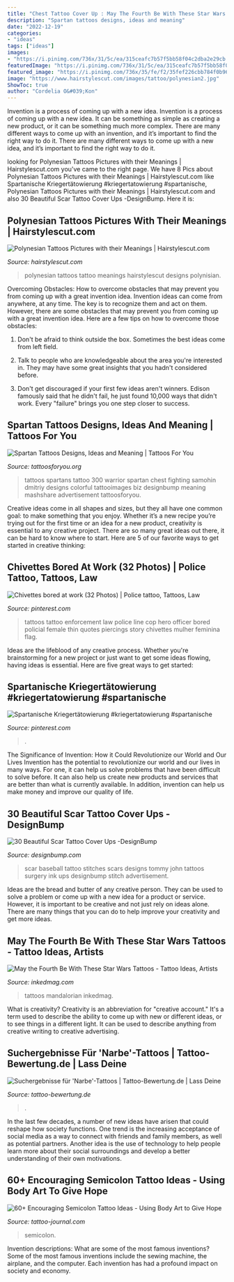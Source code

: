 ```yaml
---
title: "Chest Tattoo Cover Up : May The Fourth Be With These Star Wars Tattoos"
description: "Spartan tattoos designs, ideas and meaning"
date: "2022-12-19"
categories:
- "ideas"
tags: ["ideas"]
images:
- "https://i.pinimg.com/736x/31/5c/ea/315ceafc7b57f5bb58f04c2dba2e29cb.jpg"
featuredImage: "https://i.pinimg.com/736x/31/5c/ea/315ceafc7b57f5bb58f04c2dba2e29cb.jpg"
featured_image: "https://i.pinimg.com/736x/35/fe/f2/35fef226cbb784f0b96a999343a782bc.jpg"
image: "https://www.hairstylescut.com/images/tattoo/polynesian2.jpg"
ShowToc: true
author: "Cordelia O&#039;Kon"
---
```



Invention is a process of coming up with a new idea.
Invention is a process of coming up with a new idea. It can be something as simple as creating a new product, or it can be something much more complex. There are many different ways to come up with an invention, and it’s important to find the right way to do it. There are many different ways to come up with a new idea, and it’s important to find the right way to do it.

	

		
looking for Polynesian Tattoos Pictures with their Meanings | Hairstylescut.com you've came to the right page. We have 8 Pics about Polynesian Tattoos Pictures with their Meanings | Hairstylescut.com like Spartanische Kriegertätowierung #kriegertatowierung #spartanische, Polynesian Tattoos Pictures with their Meanings | Hairstylescut.com and also 30 Beautiful Scar Tattoo Cover Ups -DesignBump. Here it is:
		
    
## Polynesian Tattoos Pictures With Their Meanings | Hairstylescut.com

<img loading=lazy src="https://www.hairstylescut.com/images/tattoo/polynesian2.jpg" onerror="this.onerror=null;this.src='https://tse1.mm.bing.net/th?id=OIP.nLvdXlvs6IyprOUbbxlZJAHaLH&amp;pid=15.1';" alt="Polynesian Tattoos Pictures with their Meanings | Hairstylescut.com">

_Source: hairstylescut.com_

>polynesian tattoos tattoo meanings hairstylescut designs polynisian. 

	

Overcoming Obstacles: How to overcome obstacles that may prevent you from coming up with a great invention idea.
Invention ideas can come from anywhere, at any time. The key is to recognize them and act on them. However, there are some obstacles that may prevent you from coming up with a great invention idea. Here are a few tips on how to overcome those obstacles:
1) Don't be afraid to think outside the box. Sometimes the best ideas come from left field.

2) Talk to people who are knowledgeable about the area you're interested in. They may have some great insights that you hadn't considered before.

3) Don't get discouraged if your first few ideas aren't winners. Edison famously said that he didn't fail, he just found 10,000 ways that didn't work. Every "failure" brings you one step closer to success.

    
## Spartan Tattoos Designs, Ideas And Meaning | Tattoos For You

<img loading=lazy src="https://www.tattoosforyou.org/wp-content/uploads/2016/05/Spartans-Tattoos.jpg" onerror="this.onerror=null;this.src='https://tse2.mm.bing.net/th?id=OIP.p5ghB_UFeMBCAs05ugdTlAHaKS&amp;pid=15.1';" alt="Spartan Tattoos Designs, Ideas and Meaning | Tattoos For You">

_Source: tattoosforyou.org_

>tattoos spartans tattoo 300 warrior spartan chest fighting samohin dmitriy designs colorful tattooimages biz designbump meaning mashshare advertisement tattoosforyou. 

	

Creative ideas come in all shapes and sizes, but they all have one common goal: to make something that you enjoy. Whether it’s a new recipe you’re trying out for the first time or an idea for a new product, creativity is essential to any creative project. There are so many great ideas out there, it can be hard to know where to start. Here are 5 of our favorite ways to get started in creative thinking: 

    
## Chivettes Bored At Work (32 Photos) | Police Tattoo, Tattoos, Law

<img loading=lazy src="https://i.pinimg.com/736x/31/5c/ea/315ceafc7b57f5bb58f04c2dba2e29cb.jpg" onerror="this.onerror=null;this.src='https://tse4.mm.bing.net/th?id=OIP.KlzaQLWCsEM4ARg__onbogHaMU&amp;pid=15.1';" alt="Chivettes bored at work (32 Photos) | Police tattoo, Tattoos, Law">

_Source: pinterest.com_

>tattoos tattoo enforcement law police line cop hero officer bored policial female thin quotes piercings story chivettes mulher feminina flag. 

	

Ideas are the lifeblood of any creative process. Whether you're brainstorming for a new project or just want to get some ideas flowing, having ideas is essential. Here are five great ways to get started: 

    
## Spartanische Kriegertätowierung #kriegertatowierung #spartanische

<img loading=lazy src="https://i.pinimg.com/736x/35/fe/f2/35fef226cbb784f0b96a999343a782bc.jpg" onerror="this.onerror=null;this.src='https://tse4.mm.bing.net/th?id=OIP.inoZ7oA4wftvHKyhIn65aQHaJ1&amp;pid=15.1';" alt="Spartanische Kriegertätowierung #kriegertatowierung #spartanische">

_Source: pinterest.com_

>. 

	

The Significance of Invention: How it Could Revolutionize our World and Our Lives
Invention has the potential to revolutionize our world and our lives in many ways. For one, it can help us solve problems that have been difficult to solve before. It can also help us create new products and services that are better than what is currently available. In addition, invention can help us make money and improve our quality of life.

    
## 30 Beautiful Scar Tattoo Cover Ups -DesignBump

<img loading=lazy src="https://designbump.com/wp-content/uploads/2015/11/scar-tattoo18.jpg" onerror="this.onerror=null;this.src='https://tse1.mm.bing.net/th?id=OIP.I5yYptAfQ_UjO3JUooLRkAHaFi&amp;pid=15.1';" alt="30 Beautiful Scar Tattoo Cover Ups -DesignBump">

_Source: designbump.com_

>scar baseball tattoo stitches scars designs tommy john tattoos surgery ink ups designbump stitch advertisement. 

	

Ideas are the bread and butter of any creative person. They can be used to solve a problem or come up with a new idea for a product or service. However, it is important to be creative and not just rely on ideas alone. There are many things that you can do to help improve your creativity and get more ideas.

    
## May The Fourth Be With These Star Wars Tattoos - Tattoo Ideas, Artists

<img loading=lazy src="https://www.inkedmag.com/.image/t_share/MTcyMjQ4ODA0NjgxMDY1Njg0/wars.png" onerror="this.onerror=null;this.src='https://tse3.mm.bing.net/th?id=OIP.vx9uYAPfvgjkOsTzXE2r3QHaD4&amp;pid=15.1';" alt="May the Fourth Be With These Star Wars Tattoos - Tattoo Ideas, Artists">

_Source: inkedmag.com_

>tattoos mandalorian inkedmag. 

	

What is creativity?
Creativity is an abbreviation for "creative account." It's a term used to describe the ability to come up with new or different ideas, or to see things in a different light. It can be used to describe anything from creative writing to creative advertising.

    
## Suchergebnisse Für &#039;Narbe&#039;-Tattoos | Tattoo-Bewertung.de | Lass Deine

<img loading=lazy src="https://www.tattoo-bewertung.de/files/images/Foto0279jpg" onerror="this.onerror=null;this.src='https://tse3.mm.bing.net/th?id=OIP.SM-q3f6_p83QH0QTNgCbsAHaJ4&amp;pid=15.1';" alt="Suchergebnisse für &#039;Narbe&#039;-Tattoos | Tattoo-Bewertung.de | Lass Deine">

_Source: tattoo-bewertung.de_

>. 

	

In the last few decades, a number of new ideas have arisen that could reshape how society functions. One trend is the increasing acceptance of social media as a way to connect with friends and family members, as well as potential partners. Another idea is the use of technology to help people learn more about their social surroundings and develop a better understanding of their own motivations.

    
## 60+ Encouraging Semicolon Tattoo Ideas - Using Body Art To Give Hope

<img loading=lazy src="https://tattoo-journal.com/wp-content/uploads/2016/08/Semicolon-Tattoo_-5-650x650.jpg" onerror="this.onerror=null;this.src='https://tse3.mm.bing.net/th?id=OIP.YV3V_DQ2wtAYDccjTRP3vAHaHa&amp;pid=15.1';" alt="60+ Encouraging Semicolon Tattoo Ideas - Using Body Art to Give Hope">

_Source: tattoo-journal.com_

>semicolon. 

	

Invention descriptions: What are some of the most famous inventions?
Some of the most famous inventions include the sewing machine, the airplane, and the computer. Each invention has had a profound impact on society and economy.

